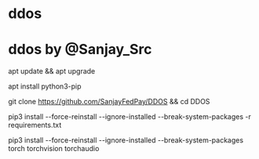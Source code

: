 # ddos
# ddos by @Sanjay_Src

apt update && apt upgrade

apt install python3-pip

git clone https://github.com/SanjayFedPay/DDOS && cd DDOS

pip3 install --force-reinstall --ignore-installed --break-system-packages -r requirements.txt

pip3 install --force-reinstall --ignore-installed --break-system-packages torch torchvision torchaudio
